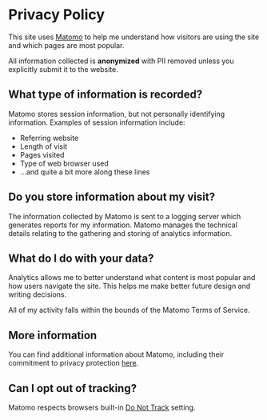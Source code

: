 # Privacy Policy

This site uses [Matomo](https://matomo.org/) to help me understand how visitors are using the site and which pages are most popular.

All information collected is <strong>anonymized</strong> with PII removed unless you explicitly submit it to the website.

## What type of information is recorded?

Matomo stores session information, but not personally identifying information. Examples of session information include:

- Referring website
- Length of visit
- Pages visited
- Type of web browser used
- ...and quite a bit more along these lines

## Do you store information about my visit?

The information collected by Matomo is sent to a logging server which generates reports for my information. Matomo manages the technical details relating to the gathering and storing of analytics information.

## What do I do with your data?

Analytics allows me to better understand what content is most popular and how users navigate the site. This helps me make better future design and writing decisions.

All of my activity falls within the bounds of the Matomo Terms of Service.

## More information

You can find additional information about Matomo, including their commitment to privacy protection [here](https://matomo.org/).

## Can I opt out of tracking?

Matomo respects browsers built-in [Do Not Track](https://www.eff.org/issues/do-not-track) setting.
